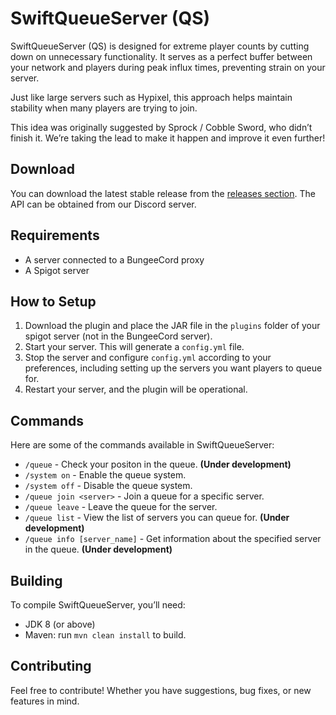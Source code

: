 # SwiftQueueServer (QS)

SwiftQueueServer (QS) is designed for extreme player counts by cutting down on unnecessary functionality. It serves as a perfect buffer between your network and players during peak influx times, preventing strain on your server.

Just like large servers such as Hypixel, this approach helps maintain stability when many players are trying to join.

This idea was originally suggested by Sprock / Cobble Sword, who didn’t finish it. We’re taking the lead to make it happen and improve it even further!

## Download

You can download the latest stable release from the [releases section](https://github.com/yourusername/SwiftQueueServer/releases). The API can be obtained from our Discord server.

## Requirements

- A server connected to a BungeeCord proxy
- A Spigot server

## How to Setup

1. Download the plugin and place the JAR file in the `plugins` folder of your spigot server (not in the BungeeCord server).
2. Start your server. This will generate a `config.yml` file.
3. Stop the server and configure `config.yml` according to your preferences, including setting up the servers you want players to queue for.
4. Restart your server, and the plugin will be operational.

## Commands

Here are some of the commands available in SwiftQueueServer:
- `/queue` - Check your positon in the queue. **(Under development)**
- `/system on` - Enable the queue system.
- `/system off` - Disable the queue system.
- `/queue join <server>` - Join a queue for a specific server.
- `/queue leave` - Leave the queue for the server.
- `/queue list` - View the list of servers you can queue for. **(Under development)**
- `/queue info [server_name]` - Get information about the specified server in the queue. **(Under development)**

## Building

To compile SwiftQueueServer, you’ll need:

- JDK 8 (or above)
- Maven: run `mvn clean install` to build.

## Contributing

Feel free to contribute! Whether you have suggestions, bug fixes, or new features in mind.
